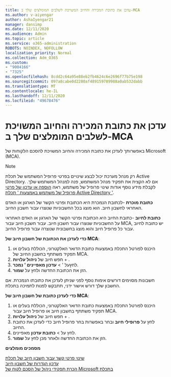```yaml
---
title: עדכן את כתובת המכירה והחיוב המשויכת לשלבים המומלצים שלך ב-MCA
ms.author: v-aiyengar
author: AshaIyengar21
manager: dansimp
ms.date: 12/11/2020
ms.audience: Admin
ms.topic: article
ms.service: o365-administration
ROBOTS: NOINDEX, NOFOLLOW
localization_priority: Normal
ms.collection: Adm_O365
ms.custom:
- "9004166"
- "7325"
ms.openlocfilehash: 8cdd2c64a95e88eb2fb4624c6e2696f77b75e198
ms.sourcegitcommit: 097a8cabe0d2280af489159789988a0ab532dabb
ms.translationtype: MT
ms.contentlocale: he-IL
ms.lasthandoff: 12/11/2020
ms.locfileid: "49678476"
---
```

# <a name="update-sold-to-and-bill-to-address-associated-to-your-mca---recommended-steps"></a>עדכן את כתובת המכירה והחיוב המשויכת לשלבים המומלצים שלך ב-MCA

באפשרותך לעדכן את כתובת המכירה והחיוב המשויכת להסכם הלקוחות של Microsoft (MCA). 

> [!NOTE]
> רק מנהל מערכת יכול לבצע שינויים בפרטי פרופיל המשתמש של תכלת Active Directory. אם לא הקצית את תפקיד מנהל המשתמש, פנה למנהל המשתמש שלך. לקבלת מידע נוסף אודות שינוי פרופיל של משתמש, ראה [הוספה או עדכון של פרטי פרופיל של משתמש באמצעות ' תכלת Active Directory '](https://docs.microsoft.com/azure/active-directory/fundamentals/active-directory-users-profile-azure-portal).

**כתובת מוכרת** -לכתובת הנמכרת היא הכתובת ופרטי הקשר של הארגון או האדם האחראי לחשבון חיוב. הוא מוצג בכל החשבוניות שנוצרו עבור חשבון החיוב.

**כתובת לחיוב** -כתובת החיוב היא הכתובת ופרטי הקשר של הארגון או האדם האחראי על החשבוניות שנוצרו עבור חשבון חיוב. עבור חשבון חיוב עבור MCA, יש כתובת לחיוב עבור כל פרופיל חיוב והוא מוצג בחשבונית שנוצרה עבור פרופיל החיוב.

**כדי לעדכן את הכתובת של חשבון חיוב של MCA**:

1. היכנס לפורטל התכלת באמצעות כתובת הדואר האלקטרוני, הכוללת בעלים או תפקיד משתתף בחשבון החיוב של MCA.
1. חפש חיוב של **ניהול עלויות**  +  .
1. לחץעל '  >  **עדכון מאפיינים ' נמכר**.
1. הזן את הכתובת החדשה ולחץ על **שמור**.

חשבונות מסוימים דורשים אימות נוסף לפני שניתן לעדכן את כתובתו הנמכרת. אם החשבון שלך דורש אישור ידני, תתבקש לפנות לתמיכה בתכלת.

**כדי לעדכן כתובת של חשבון חיוב של MCA**: 

1. היכנס לפורטל התכלת באמצעות כתובת הדואר האלקטרוני, הכוללת בעלים או תפקיד משתתף בחשבון חיוב או פרופיל חיוב עבור MCA.
1. חפש חיוב של **ניהול עלויות**  +  .
1. לחץ על **פרופילי חיוב** ובחר באפשרות בחר פרופיל חיוב כדי לעדכן את כתובת החיוב.
1. לחץ על  >  **כתובת עדכון** מאפיינים.
1. הזן את הכתובת החדשה ולאחר מכן לחץ על **שמור**.

**מסמכים מומלצים**

[שינוי פרטי קשר עבור חשבון חיוב של תכלת](https://docs.microsoft.com/azure/cost-management-billing/manage/change-azure-account-profile)   
[עדכון הגדרות של חשבון חיוב](https://docs.microsoft.com/microsoft-store/update-microsoft-store-for-business-account-settings)  
[הכרת תפקידי ניהול של הסכם לקוח של Microsoft בתכלת](https://docs.microsoft.com/azure/cost-management-billing/manage/understand-mca-roles)